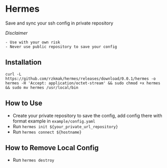 # Hermes

Save and sync your ssh config in private repository

*Disclaimer*
```
- Use with your own risk
- Never use public repository to save your config
```

## Installation

```
curl -L https://github.com/rzkmak/hermes/releases/download/0.0.1/hermes -o hermes -H 'Accept: application/octet-stream' && sudo chmod +x hermes && sudo mv hermes /usr/local/bin
```

## How to Use

- Create your private repository to save the config, add config there with format example in `example/config.yaml`
- Run `hermes init ${your_private_url_repository}`
- Run `hermes connect ${hostname}`

## How to Remove Local Config

- Run `hermes destroy`
